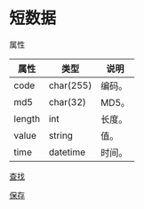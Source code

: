 # 短数据

属性

|属性|类型|说明|
|---|---|---|
|code|char(255)|编码。|
|md5|char(32)|MD5。|
|length|int|长度。|
|value|string|值。|
|time|datetime|时间。|

[查找](doc/find.md)

[保存](doc/save.md)
